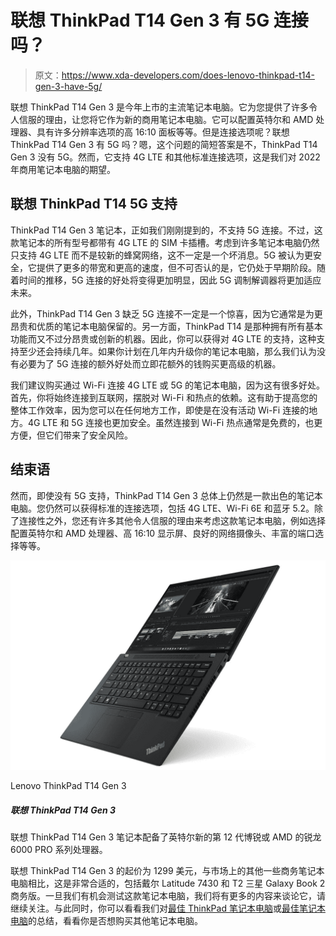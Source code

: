 # 联想 ThinkPad T14 Gen 3 有 5G 连接吗？

> 原文：<https://www.xda-developers.com/does-lenovo-thinkpad-t14-gen-3-have-5g/>

联想 ThinkPad T14 Gen 3 是今年上市的主流笔记本电脑。它为您提供了许多令人信服的理由，让您将它作为新的商用笔记本电脑。它可以配置英特尔和 AMD 处理器、具有许多分辨率选项的高 16:10 面板等等。但是连接选项呢？联想 ThinkPad T14 Gen 3 有 5G 吗？嗯，这个问题的简短答案是不，ThinkPad T14 Gen 3 没有 5G。然而，它支持 4G LTE 和其他标准连接选项，这是我们对 2022 年商用笔记本电脑的期望。

## 联想 ThinkPad T14 5G 支持

ThinkPad T14 Gen 3 笔记本，正如我们刚刚提到的，不支持 5G 连接。不过，这款笔记本的所有型号都带有 4G LTE 的 SIM 卡插槽。考虑到许多笔记本电脑仍然只支持 4G LTE 而不是较新的蜂窝网络，这不一定是一个坏消息。5G 被认为更安全，它提供了更多的带宽和更高的速度，但不可否认的是，它仍处于早期阶段。随着时间的推移，5G 连接的好处将变得更加明显，因此 5G 调制解调器将更加适应未来。

此外，ThinkPad T14 Gen 3 缺乏 5G 连接不一定是一个惊喜，因为它通常是为更昂贵和优质的笔记本电脑保留的。另一方面，ThinkPad T14 是那种拥有所有基本功能而又不过分昂贵或创新的机器。因此，你可以获得对 4G LTE 的支持，这种支持至少还会持续几年。如果你计划在几年内升级你的笔记本电脑，那么我们认为没有必要为了 5G 连接的额外好处而立即花额外的钱购买更高级的机器。

我们建议购买通过 Wi-Fi 连接 4G LTE 或 5G 的笔记本电脑，因为这有很多好处。首先，你将始终连接到互联网，摆脱对 Wi-Fi 和热点的依赖。这有助于提高您的整体工作效率，因为您可以在任何地方工作，即使是在没有活动 Wi-Fi 连接的地方。4G LTE 和 5G 连接也更加安全。虽然连接到 Wi-Fi 热点通常是免费的，也更方便，但它们带来了安全风险。

## 结束语

然而，即使没有 5G 支持，ThinkPad T14 Gen 3 总体上仍然是一款出色的笔记本电脑。您仍然可以获得标准的连接选项，包括 4G LTE、Wi-Fi 6E 和蓝牙 5.2。除了连接性之外，您还有许多其他令人信服的理由来考虑这款笔记本电脑，例如选择配置英特尔和 AMD 处理器、高 16:10 显示屏、良好的网络摄像头、丰富的端口选择等等。

 <picture>![The Lenovo ThinkPad T14 Gen 3 notebook comes with Intel's new 12th gen vPro or AMD's Ryzen 6000 PRO series processors.](img/2eb3ecb92bda771e86d8c2a32e9f6ffc.png)</picture> 

Lenovo ThinkPad T14 Gen 3

##### 联想 ThinkPad T14 Gen 3

联想 ThinkPad T14 Gen 3 笔记本配备了英特尔新的第 12 代博锐或 AMD 的锐龙 6000 PRO 系列处理器。

联想 ThinkPad T14 Gen 3 的起价为 1299 美元，与市场上的其他一些商务笔记本电脑相比，这是非常合适的，包括戴尔 Latitude 7430 和 T2 三星 Galaxy Book 2 商务版。一旦我们有机会测试这款笔记本电脑，我们将有更多的内容来谈论它，请继续关注。与此同时，你可以看看我们对[最佳 ThinkPad 笔记本电脑](https://www.xda-developers.com/best-thinkpads/)或[最佳笔记本电脑](https://www.xda-developers.com/best-laptops/)的总结，看看你是否想购买其他笔记本电脑。